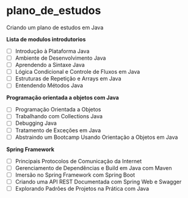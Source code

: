 # plano_de_estudos
Criando um plano de estudos em Java

**Lista de modulos introdutorios**

- [ ] Introdução à Plataforma Java
- [ ] Ambiente de Desenvolvimento Java
- [ ] Aprendendo a Sintaxe Java
- [ ] Lógica Condicional e Controle de Fluxos em Java
- [ ] Estruturas de Repetição e Arrays em Java
- [ ] Entendendo Métodos Java

**Programação orientada a objetos com Java**

- [ ] Programação Orientada a Objetos
- [ ] Trabalhando com Collections Java
- [ ] Debugging Java
- [ ] Tratamento de Exceções em Java
- [ ] Abstraindo um Bootcamp Usando Orientação a Objetos em Java

**Spring Framework**

- [ ] Principais Protocolos de Comunicação da Internet
- [ ] Gerenciamento de Dependências e Build em Java com Maven
- [ ] Imersão no Spring Framework com Spring Boot
- [ ] Criando uma API REST Documentada com Spring Web e Swagger
- [ ] Explorando Padrões de Projetos na Prática com Java
